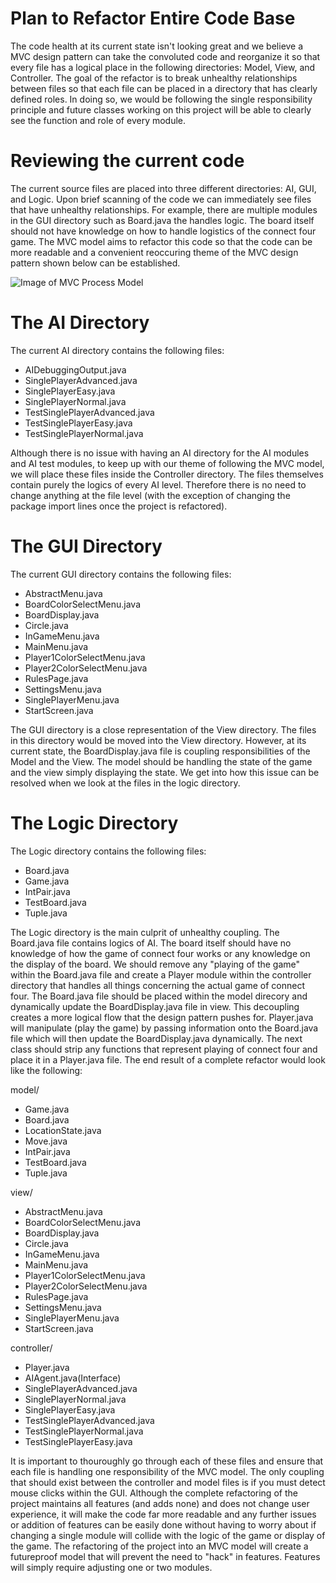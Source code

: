 Plan to Refactor Entire Code Base
=================================
The code health at its current state isn't looking great and we believe a MVC design pattern can take the convoluted code
and reorganize it so that every file has a logical place in the following directories: Model, View, and Controller.
The goal of the refactor is to break unhealthy relationships between files so that each file can be placed in a directory
that has clearly defined roles. In doing so, we would be following the single responsibility principle and future classes 
working on this project will be able to clearly see the function and role of every module.

# Reviewing the current code
The current source files are placed into three different directories: AI, GUI, and Logic. Upon brief scanning of the code
we can immediately see files that have unhealthy relationships. For example, there are multiple modules in the GUI directory
such as Board.java the handles logic. The board itself should not have knowledge on how to handle logistics of the connect 
four game. The MVC model aims to refactor this code so that the code can be more readable and a convenient reoccuring theme 
of the MVC design pattern shown below can be established.

![Image of MVC Process Model](https://upload.wikimedia.org/wikipedia/commons/f/fd/MVC-Process.png)

# The AI Directory
The current AI directory contains the following files: 
- AIDebuggingOutput.java
- SinglePlayerAdvanced.java
- SinglePlayerEasy.java
- SinglePlayerNormal.java
- TestSinglePlayerAdvanced.java
- TestSinglePlayerEasy.java
- TestSinglePlayerNormal.java

Although there is no issue with having an AI directory for the AI modules and AI test modules, to keep up with our theme of
following the MVC model, we will place these files inside the Controller directory. The files themselves contain purely the logics of every AI level. Therefore there is no need to change anything at the file level (with the exception of changing the package import lines once the project is refactored).

# The GUI Directory
The current GUI directory contains the following files:
- AbstractMenu.java
- BoardColorSelectMenu.java
- BoardDisplay.java
- Circle.java
- InGameMenu.java
- MainMenu.java
- Player1ColorSelectMenu.java
- Player2ColorSelectMenu.java
- RulesPage.java
- SettingsMenu.java
- SinglePlayerMenu.java
- StartScreen.java

The GUI directory is a close representation of the View directory. The files in this directory would be moved into the View directory. However, at its current state, the BoardDisplay.java file is coupling responsibilities of the Model and the View. The model should be handling the state of the game and the view simply displaying the state. We get into how this issue can be resolved when we look at the files in the logic directory.

# The Logic Directory
The Logic directory contains the following files:
- Board.java
- Game.java
- IntPair.java
- TestBoard.java
- Tuple.java

The Logic directory is the main culprit of unhealthy coupling. The Board.java file contains logics of AI. The board itself should have no knowledge of how the game of connect four works or any knowledge on the display of the board. We should remove any "playing of the game" within the Board.java file and create a Player module within the controller directory that handles all things concerning the actual game of connect four. The Board.java file should be placed within the model direcory and dynamically update the BoardDisplay.java file in view. This decoupling creates a more logical flow that the design pattern pushes for. Player.java will manipulate (play the game) by passing information onto the Board.java file which will then update the BoardDisplay.java dynamically. The next class should strip any functions that represent playing of connect four and place it in a Player.java file. The end result of a complete refactor would look like the following:

model/
- Game.java
- Board.java
- LocationState.java
- Move.java
- IntPair.java
- TestBoard.java
- Tuple.java

view/
- AbstractMenu.java
- BoardColorSelectMenu.java
- BoardDisplay.java
- Circle.java
- InGameMenu.java
- MainMenu.java
- Player1ColorSelectMenu.java
- Player2ColorSelectMenu.java
- RulesPage.java
- SettingsMenu.java
- SinglePlayerMenu.java
- StartScreen.java

controller/
- Player.java
- AIAgent.java(Interface)
- SinglePlayerAdvanced.java
- SinglePlayerNormal.java
- SinglePlayerEasy.java
- TestSinglePlayerAdvanced.java
- TestSinglePlayerNormal.java
- TestSinglePlayerEasy.java

It is important to thouroughly go through each of these files and ensure that each file is handling one responsibility of the MVC model. The only coupling that should exist between the controller and model files is if you must detect mouse clicks within the GUI. Although the complete refactoring of the project maintains all features (and adds none) and does not change user experience, it will make the code far more readable and any further issues or addition of features can be easily done without having to worry about if changing a single module will collide with the logic of the game or display of the game. The refactoring of the project into an MVC model will create a futureproof model that will prevent the need to "hack" in features. Features will simply require adjusting one or two modules.
